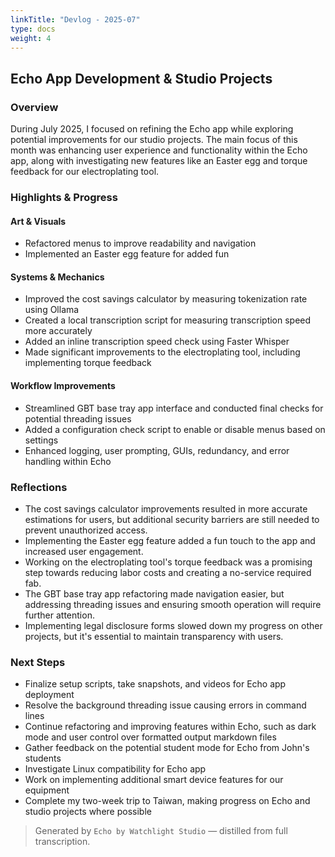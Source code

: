 ```yaml
---
linkTitle: "Devlog - 2025-07"
type: docs
weight: 4
---
```

## Echo App Development & Studio Projects

### Overview
During July 2025, I focused on refining the Echo app while exploring potential improvements for our studio projects. The main focus of this month was enhancing user experience and functionality within the Echo app, along with investigating new features like an Easter egg and torque feedback for our electroplating tool.

### Highlights & Progress

#### Art & Visuals
- Refactored menus to improve readability and navigation
- Implemented an Easter egg feature for added fun

#### Systems & Mechanics
- Improved the cost savings calculator by measuring tokenization rate using Ollama
- Created a local transcription script for measuring transcription speed more accurately
- Added an inline transcription speed check using Faster Whisper
- Made significant improvements to the electroplating tool, including implementing torque feedback

#### Workflow Improvements
- Streamlined GBT base tray app interface and conducted final checks for potential threading issues
- Added a configuration check script to enable or disable menus based on settings
- Enhanced logging, user prompting, GUIs, redundancy, and error handling within Echo

### Reflections
- The cost savings calculator improvements resulted in more accurate estimations for users, but additional security barriers are still needed to prevent unauthorized access.
- Implementing the Easter egg feature added a fun touch to the app and increased user engagement.
- Working on the electroplating tool's torque feedback was a promising step towards reducing labor costs and creating a no-service required fab.
- The GBT base tray app refactoring made navigation easier, but addressing threading issues and ensuring smooth operation will require further attention.
- Implementing legal disclosure forms slowed down my progress on other projects, but it's essential to maintain transparency with users.

### Next Steps
- Finalize setup scripts, take snapshots, and videos for Echo app deployment
- Resolve the background threading issue causing errors in command lines
- Continue refactoring and improving features within Echo, such as dark mode and user control over formatted output markdown files
- Gather feedback on the potential student mode for Echo from John's students
- Investigate Linux compatibility for Echo app
- Work on implementing additional smart device features for our equipment
- Complete my two-week trip to Taiwan, making progress on Echo and studio projects where possible

> Generated by `Echo by Watchlight Studio` — distilled from full transcription.